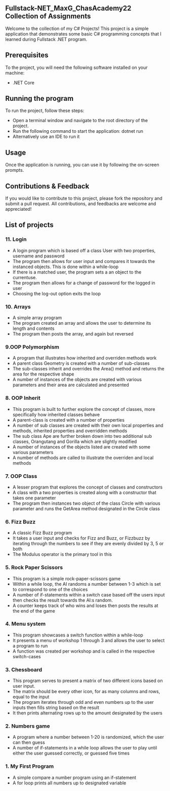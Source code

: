## Fullstack-NET_MaxG_ChasAcademy22 Collection of Assignments
Welcome to the collection of my C# Projects! 
This project is a simple application that demonstrates some basic C# programming concepts that I learned during Fullstack .NET program.

## Prerequisites
To the project, you will need the following software installed on your machine:
* .NET Core

## Running the program
To run the project, follow these steps:
 - Open a terminal window and navigate to the root directory of the project.
 - Run the following command to start the application: dotnet run
 - Alternatively use an IDE to run it

## Usage
Once the application is running, you can use it by following the on-screen prompts.

## Contributions & Feedback
If you would like to contribute to this project, please fork the repository and submit a pull request. All contributions, and feedbacks are welcome and appreciated!


## List of projects
### 11. Login
- A login program which is based off a class User with two properties, username and password
- The program then allows for user input and compares it towards the instanced objects. This is done within a while-loop
- If there is a matched user, the program sets a an object to the currentuse.
- The program then allows for a change of password for the logged in user 
- Choosing the log-out option exits the loop

### 10. Arrays
- A simple array program
- The program created an array and allows the user to determine its length and contents
- The program then posts the array, and again but reversed

### 9.OOP Polymorphism
- A program that illustrates how inherited and overriden methods work
- A parent class Geometry is created with a number of sub-classes
- The sub-classes inherit and overrides the Area() method and returns the area for the respective shape
- A number of instances of the objects are created with various parameters and their area are calculated and presented

### 8. OOP Inherit
- This program is built to further explore the concept of classes, more specifically how inherited classes behave
- A parent-class is created with a number of properties
- A number of sub classes are created with their own local properties and methods, inherited properties and overridden methods
- The sub class Ape are further broken down into two additional sub classes, Orangutang and Gorilla which are slightly modified
- A number of instances of the objects listed are created with some various parameters
- A number of methods are called to illustrate the overriden and local methods

### 7. OOP Class
- A lesser program that explores the concept of classes and constructors
- A class with a two properties is created along with a constructor that takes one parameter
- The program then instances two object of the class Circle with various parameter and runs the GetArea method designated in the Circle class

### 6. Fizz Buzz
- A classic Fizz Buzz program
- It takes a user input and checks for Fizz and Buzz, or Fizzbuzz by iterating through the numbers to see if they are evenly divided by 3, 5 or both
- The Modulus operator is the primary tool in this

### 5. Rock Paper Scissors
- This program is a simple rock-paper-scissors game
- Within a while loop, the AI randoms a number between 1-3 which is set to correspond to one of the choices
- A number of if-statements within a switch case based off the users input then checks the result towards the AI:s random. 
- A counter keeps track of who wins and loses then posts the results at the end of the game

### 4. Menu system
- This program showcases a switch function within a while-loop
- It presents a menu of workshop 1 through 3 and allows the user to select a program to run
- A function was created per workshop and is called in the respective switch-cases

### 3. Chessboard
- This program serves to present a matrix of two different icons based on user input.
- The matrix should be every other icon, for as many columns and rows, equal to the input
- The program iterates through odd and even numbers up to the user inputs then fills string based on the result
- It then prints alternating rows up to the amount designated by the users

### 2. Numbers game
- A program where a number between 1-20 is randomized, which the user can then guess
- A number of if-statements in a while loop allows the user to play until either the user guessed correctly, or guessed five times

### 1. My First Program
- A simple compare a number program using an if-statement
- A for loop prints all numbers up to designated variable









